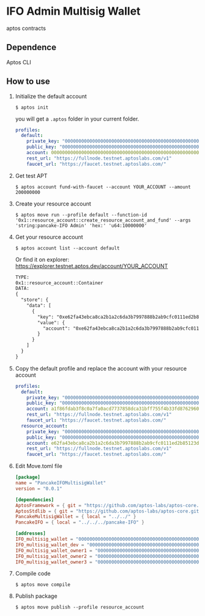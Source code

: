 # IFO Admin Multisig Wallet
aptos contracts

## Dependence
Aptos CLI

## How to use

1. Initialize the default account
    ```shell
    $ aptos init 
    ```
    you will get a `.aptos` folder in your current folder.
    ```yaml
    profiles:
      default:
        private_key: "0000000000000000000000000000000000000000000000000000000000000000"
        public_key: "0000000000000000000000000000000000000000000000000000000000000000"
        account: 0000000000000000000000000000000000000000000000000000000000000000  // YOUR_ACCOUNT
        rest_url: "https://fullnode.testnet.aptoslabs.com/v1"
        faucet_url: "https://faucet.testnet.aptoslabs.com/"
    ```

2. Get test APT
    ```shell
    $ aptos account fund-with-faucet --account YOUR_ACCOUNT --amount 200000000
    ```

3. Create your resource account
    ```shell
    $ aptos move run --profile default --function-id '0x1::resource_account::create_resource_account_and_fund' --args 'string:pancake-IFO Admin' 'hex:' 'u64:10000000'
    ```

4. Get your resource account
    ```shell
    $ aptos account list --account default
    ```

    Or find it on explorer: https://explorer.testnet.aptos.dev/account/YOUR_ACCOUNT
    
    ```txt
    TYPE:
    0x1::resource_account::Container
    DATA:
    {
      "store": {
        "data": [
          {
            "key": "0xe62fa43ebca8ca2b1a2c6da3b7997888b2ab9cfc0111ed2b85123d5411a91be4",
            "value": {
              "account": "0xe62fa43ebca8ca2b1a2c6da3b7997888b2ab9cfc0111ed2b85123d5411a91be4"  # your resource_account
            }
          }
        ]
      }
    }
    ```

5. Copy the default profile and replace the account with your resource account
    ```yaml
    profiles:
      default:
        private_key: "0000000000000000000000000000000000000000000000000000000000000000"
        public_key: "0000000000000000000000000000000000000000000000000000000000000000"
        account: a1f86fdab3f8c0a7fa0acd7737858dca31bff755f4b33fd87629608818f0327a
        rest_url: "https://fullnode.testnet.aptoslabs.com/v1"
        faucet_url: "https://faucet.testnet.aptoslabs.com/"
      resource_account:
        private_key: "0000000000000000000000000000000000000000000000000000000000000000"
        public_key: "0000000000000000000000000000000000000000000000000000000000000000"
        account: e62fa43ebca8ca2b1a2c6da3b7997888b2ab9cfc0111ed2b85123d5411a91be4
        rest_url: "https://fullnode.testnet.aptoslabs.com/v1"
        faucet_url: "https://faucet.testnet.aptoslabs.com/"
    ```

6. Edit Move.toml file
    ```toml
    [package]
    name = "PancakeIFOMultisigWallet"
    version = "0.0.1"
    
    [dependencies]
    AptosFramework = { git = "https://github.com/aptos-labs/aptos-core.git", subdir = "aptos-move/framework/aptos-framework/", rev = "2a458b5ffaaf6a9de6fac679a53912c0be9fe217" }
    AptosStdlib = { git = "https://github.com/aptos-labs/aptos-core.git", subdir = "aptos-move/framework/aptos-stdlib/", rev = "2a458b5ffaaf6a9de6fac679a53912c0be9fe217" }
    PancakeMultisigWallet = { local = "../../" }
    PancakeIFO = { local = "../../../pancake-IFO" }

    [addresses]
    IFO_multisig_wallet = "0000000000000000000000000000000000000000000000000000000000000000"  // YOUR ACCOUNT
    IFO_multisig_wallet_dev = "0000000000000000000000000000000000000000000000000000000000000000" // YOUR RESOURCE ACCOUNT
    IFO_multisig_wallet_owner1 = "0000000000000000000000000000000000000000000000000000000000000000" 
    IFO_multisig_wallet_owner2 = "0000000000000000000000000000000000000000000000000000000000000000"
    IFO_multisig_wallet_owner3 = "0000000000000000000000000000000000000000000000000000000000000000"
    ```

7. Compile code
    ```shell
    $ aptos move compile
    ```

8. Publish package
    ```shell
    $ aptos move publish --profile resource_account
    ```
